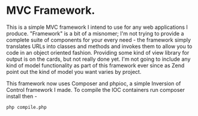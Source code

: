 # MVC Framework.

This is a simple MVC framework I intend to use for any web applications I produce. "Framework" is a bit of a misnomer; I'm not trying to provide a complete suite of components for your every need - the framework simply translates URLs into classes and methods and invokes them to allow you to code in an object oriented fashion. Providing some kind of view library for output is on the cards, but not really done yet. I'm not going to include any kind of model functionality as part of this framework ever since as Zend point out the kind of model you want varies by project.

This framework now uses Composer and phpioc, a simple Inversion of Control framework I made.
To compile the IOC containers run composer install then -

    php compile.php

